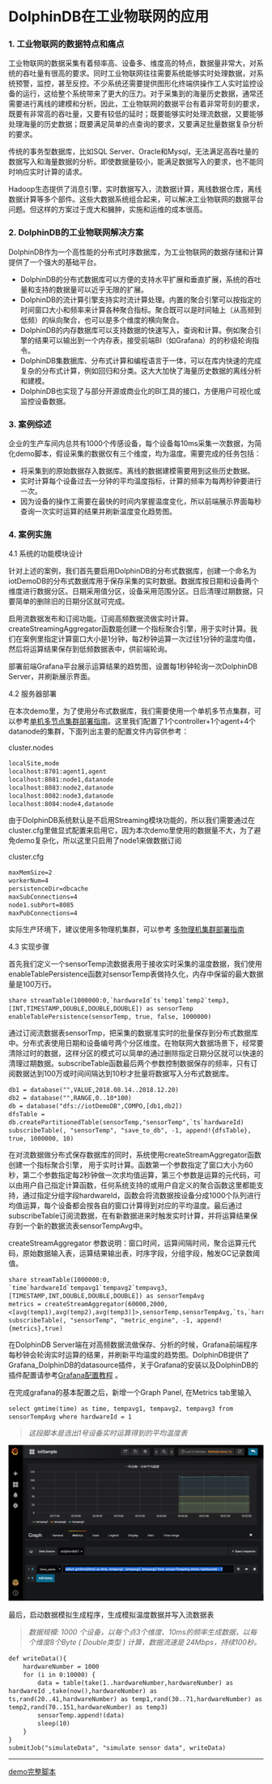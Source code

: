 # DolphinDB在工业物联网的应用

### 1. 工业物联网的数据特点和痛点

工业物联网的数据采集有着频率高、设备多、维度高的特点，数据量非常大，对系统的吞吐量有很高的要求。同时工业物联网往往需要系统能够实时处理数据，对系统预警，监控，甚至反控。不少系统还需要提供图形化终端供操作工人实时监控设备的运行，这给整个系统带来了更大的压力。对于采集到的海量历史数据，通常还需要进行离线的建模和分析。因此，工业物联网的数据平台有着非常苛刻的要求，既要有非常高的吞吐量，又要有较低的延时；既要能够实时处理流数据，又要能够处理海量的历史数据；既要满足简单的点查询的要求，又要满足批量数据复杂分析的要求。

传统的事务型数据库，比如SQL Server、Oracle和Mysql，无法满足高吞吐量的数据写入和海量数据的分析。即使数据量较小，能满足数据写入的要求，也不能同时响应实时计算的请求。

Hadoop生态提供了消息引擎，实时数据写入，流数据计算，离线数据仓库，离线数据计算等多个部件。这些大数据系统组合起来，可以解决工业物联网的数据平台问题。但这样的方案过于庞大和臃肿，实施和运维的成本很高。

### 2. DolphinDB的工业物联网解决方案

DolphinDB作为一个高性能的分布式时序数据库，为工业物联网的数据存储和计算提供了一个强大的基础平台。
* DolphinDB的分布式数据库可以方便的支持水平扩展和垂直扩展，系统的吞吐量和支持的数据量可以近乎无限的扩展。
* DolphinDB的流计算引擎支持实时流计算处理。内置的聚合引擎可以按指定的时间窗口大小和频率来计算各种聚合指标。聚合既可以是时间轴上（从高频到低频）的纵向聚合，也可以是多个维度的横向聚合。
* DolphinDB的内存数据库可以支持数据的快速写入，查询和计算。例如聚合引擎的结果可以输出到一个内存表，接受前端BI（如Grafana）的的秒级轮询指令。
* DolphinDB集数据库、分布式计算和编程语言于一体，可以在库内快速的完成复杂的分布式计算，例如回归和分类。这大大加快了海量历史数据的离线分析和建模。
* DolphinDB也实现了与部分开源或商业化的BI工具的接口，方便用户可视化或监控设备数据。


### 3. 案例综述

企业的生产车间内总共有1000个传感设备，每个设备每10ms采集一次数据，为简化demo脚本，假设采集的数据仅有三个维度，均为温度。需要完成的任务包括：
* 将采集到的原始数据存入数据库。离线的数据建模需要用到这些历史数据。
* 实时计算每个设备过去一分钟的平均温度指标，计算的频率为每两秒钟要进行一次。
* 因为设备的操作工需要在最快的时间内掌握温度变化，所以前端展示界面每秒查询一次实时运算的结果并刷新温度变化趋势图。


### 4. 案例实施

4.1 系统的功能模块设计
	
针对上述的案例，我们首先要启用DolphinDB的分布式数据库，创建一个命名为iotDemoDB的分布式数据库用于保存采集的实时数据。数据库按日期和设备两个维度进行数据分区。日期采用值分区，设备采用范围分区。日后清理过期数据，只要简单的删除旧的日期分区就可完成。

启用流数据发布和订阅功能。订阅高频数据流做实时计算。createStreamingAggregator函数能创建一个指标聚合引擎，用于实时计算。我们在案例里指定计算窗口大小是1分钟，每2秒钟运算一次过往1分钟的温度均值，然后将运算结果保存到低频数据表中，供前端轮询。

部署前端Grafana平台展示运算结果的趋势图，设置每1秒钟轮询一次DolphinDB Server，并刷新展示界面。

4.2 服务器部署

在本次demo里，为了使用分布式数据库，我们需要使用一个单机多节点集群，可以参考[单机多节点集群部署指南](https://github.com/dolphindb/Tutorials_CN/blob/master/single_machine_cluster_deploy.md)。这里我们配置了1个controller+1个agent+4个datanode的集群，下面列出主要的配置文件内容供参考：

cluster.nodes
```
localSite,mode
localhost:8701:agent1,agent
localhost:8081:node1,datanode
localhost:8083:node2,datanode
localhost:8082:node3,datanode
localhost:8084:node4,datanode
```
由于DolphinDB系统默认是不启用Streaming模块功能的，所以我们需要通过在cluster.cfg里做显式配置来启用它，因为本次demo里使用的数据量不大，为了避免demo复杂化，所以这里只启用了node1来做数据订阅

cluster.cfg
```
maxMemSize=2
workerNum=4
persistenceDir=dbcache
maxSubConnections=4
node1.subPort=8085
maxPubConnections=4
```
实际生产环境下，建议使用多物理机集群，可以参考 [多物理机集群部署指南](https://github.com/dolphindb/Tutorials_CN/blob/master/multi_machine_cluster_deploy.md)

4.3 实现步骤

首先我们定义一个sensorTemp流数据表用于接收实时采集的温度数据，我们使用enableTablePersistence函数对sensorTemp表做持久化，内存中保留的最大数据量是100万行。
```
share streamTable(1000000:0,`hardwareId`ts`temp1`temp2`temp3,[INT,TIMESTAMP,DOUBLE,DOUBLE,DOUBLE]) as sensorTemp
enableTablePersistence(sensorTemp, true, false, 1000000)
```
通过订阅流数据表sensorTmp，把采集的数据准实时的批量保存到分布式数据库中。分布式表使用日期和设备编号两个分区维度。在物联网大数据场景下，经常要清除过时的数据，这样分区的模式可以简单的通过删除指定日期分区就可以快速的清理过期数据。subscribeTable函数最后两个参数控制数据保存的频率，只有订阅数据达到100万或时间间隔达到10秒才批量将数据写入分布式数据库。

```
db1 = database("",VALUE,2018.08.14..2018.12.20)
db2 = database("",RANGE,0..10*100)
db = database("dfs://iotDemoDB",COMPO,[db1,db2])
dfsTable = db.createPartitionedTable(sensorTemp,"sensorTemp",`ts`hardwareId)
subscribeTable(, "sensorTemp", "save_to_db", -1, append!{dfsTable}, true, 1000000, 10)
```

在对流数据做分布式保存数据库的同时，系统使用createStreamAggregator函数创建一个指标聚合引擎， 用于实时计算。函数第一个参数指定了窗口大小为60秒，第二个参数指定每2秒钟做一次求均值运算，第三个参数是运算的元代码，可以由用户自己指定计算函数，任何系统支持的或用户自定义的聚合函数这里都能支持，通过指定分组字段hardwareId，函数会将流数据按设备分成1000个队列进行均值运算，每个设备都会按各自的窗口计算得到对应的平均温度。最后通过subscribeTable订阅流数据，在有新数据进来时触发实时计算，并将运算结果保存到一个新的数据流表sensorTempAvg中。

createStreamAggregator 参数说明：窗口时间，运算间隔时间，聚合运算元代码，原始数据输入表，运算结果输出表，时序字段，分组字段，触发GC记录数阈值。

```
share streamTable(1000000:0, `time`hardwareId`tempavg1`tempavg2`tempavg3, [TIMESTAMP,INT,DOUBLE,DOUBLE,DOUBLE]) as sensorTempAvg
metrics = createStreamAggregator(60000,2000,<[avg(temp1),avg(temp2),avg(temp3)]>,sensorTemp,sensorTempAvg,`ts,`hardwareId,2000)
subscribeTable(, "sensorTemp", "metric_engine", -1, append!{metrics},true)
```

在DolphinDB Server端在对高频数据流做保存、分析的时候，Grafana前端程序每秒钟会轮询实时运算的结果，并刷新平均温度的趋势图。DolphinDB提供了Grafana_DolphinDB的datasource插件，关于Grafana的安装以及DolphinDB的插件配置请参考[Grafana配置教程](https://www.github.com/dolphindb/grafana-datasource/blob/master/README.md)
。

在完成grafana的基本配置之后，新增一个Graph Panel, 在Metrics tab里输入

```
select gmtime(time) as time, tempavg1, tempavg2, tempavg3 from sensorTempAvg where hardwareId = 1
```
> *这段脚本是选出1号设备实时运算得到的平均温度表*

![image](images/datasource.PNG)


最后，启动数据模拟生成程序，生成模拟温度数据并写入流数据表
 > *数据规模: 1000 个设备，以每个点3个维度、10ms的频率生成数据，以每个维度8个Byte ( Double类型 ) 计算，数据流速是 24Mbps，持续100秒。*
```
def writeData(){
	hardwareNumber = 1000
	for (i in 0:10000) {
		data = table(take(1..hardwareNumber,hardwareNumber) as hardwareId ,take(now(),hardwareNumber) as ts,rand(20..41,hardwareNumber) as temp1,rand(30..71,hardwareNumber) as temp2,rand(70..151,hardwareNumber) as temp3)
		sensorTemp.append!(data)
		sleep(10)
	}
}
submitJob("simulateData", "simulate sensor data", writeData)
```
---
[demo完整脚本](script/iot_demo_script.txt)
